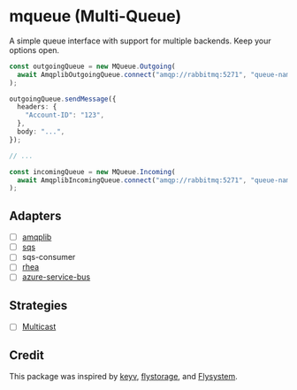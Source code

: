 # mqueue (Multi-Queue)

A simple queue interface with support for multiple backends. Keep your options
open.

```ts
const outgoingQueue = new MQueue.Outgoing(
  await AmqplibOutgoingQueue.connect("amqp://rabbitmq:5271", "queue-name"),
);

outgoingQueue.sendMessage({
  headers: {
    "Account-ID": "123",
  },
  body: "...",
});

// ...

const incomingQueue = new MQueue.Incoming(
  await AmqplibIncomingQueue.connect("amqp://rabbitmq:5271", "queue-name"),
);
```

## Adapters

- [ ] [amqplib](./packages/amqplib/README.md)
- [ ] [sqs](./packages/sqs/README.md)
- [ ] sqs-consumer
- [ ] [rhea](./packages/rhea/README.md)
- [ ] [azure-service-bus](./packages/azure-service-bus/README.md)

## Strategies

- [ ] [Multicast](./packages/multicast/README.md)

## Credit

This package was inspired by [keyv](https://github.com/jaredwray/keyv),
[flystorage](https://github.com/duna-oss/flystorage), and
[Flysystem](https://flysystem.thephpleague.com).
